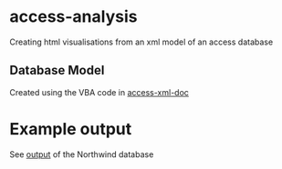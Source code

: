 # access-analysis
Creating html visualisations from an xml model of an access database

## Database Model ##
Created using the VBA code in [access-xml-doc](https://github.com/JoePlant/access-xml-doc)

# Example output
See [output](http://joeplant.github.io/access-analysis/example/northwind/output/index.html) of the Northwind database
